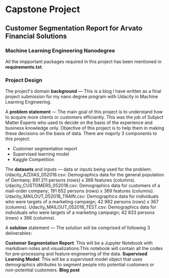 # Capstone Project
## Customer Segmentation Report for Arvato Financial Solutions
### Machine Learning Engineering Nanodegree

All the impportant packages required in this project has been mentioned in **requirements.txt**.

### Project Design

The project's domain **background** — This is a blog I have written as a final project submission for my nano degree program with Udacity in Machine Learning Engineering. 

A **problem statement** — The main goal of this project is to understand how to acquire more clients or customers efficiently. This was the job of Subject Matter Experts who used to decide on the basis of the experience and business knowledge only. Objective of this project is to help them in making these decisions on the basis of data. 
There are majorly 3 components to this project:
- Customer segmentation report
- Supervised learning model
- Kaggle Competition
 
The **datasets** and inputs — data or inputs being used for the problem:
Udacity_AZDIAS_052018.csv: Demographics data for the general population of Germany; 891 211 persons (rows) x 366 features (columns).
Udacity_CUSTOMERS_052018.csv: Demographics data for customers of a mail-order company; 191 652 persons (rows) x 369 features (columns).
Udacity_MAILOUT_052018_TRAIN.csv: Demographics data for individuals who were targets of a marketing campaign; 42 982 persons (rows) x 367 (columns).
Udacity_MAILOUT_052018_TEST.csv: Demographics data for individuals who were targets of a marketing campaign; 42 833 persons (rows) x 366 (columns).
 
A **solution** statement — The solution will be comprised of following 3 deliverables:

**Customer Segmentation Report**: This will be a Jupyter Notebook with markdown notes and visualizations.This notebook will contain all the codes for pre-processing and feature engineering of the data.
**Supervised Learning Model**: This will be a supervised model object that uses demographics attributes to segment people into potential customers or non-potential customers.
**Blog post**


